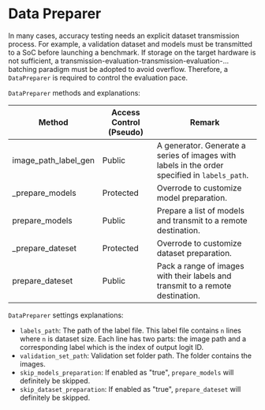 # Data Preparer

In many cases, accuracy testing needs an explicit dataset transmission process.
For example, a validation dataset and models must be transmitted to a SoC before launching a benchmark.
If storage on the target hardware is not sufficient,
a transmission-evaluation-transmission-evaluation-... batching paradigm must be adopted to avoid overflow.
Therefore, a `DataPreparer` is required to control the evaluation pace.

`DataPreparer` methods and explanations:

|Method|Access Control (Pseudo)|Remark|
|-|-|-|
|image_path_label_gen|Public|A generator. Generate a series of images with labels in the order specified in `labels_path`.|
|_prepare_models|Protected|Overrode to customize model preparation.|
|prepare_models|Public|Prepare a list of models and transmit to a remote destination.|
|_prepare_dateset|Protected|Overrode to customize dataset preparation.|
|prepare_dateset|Public|Pack a range of images with their labels and transmit to a remote destination.|

`DataPreparer` settings explanations:

- `labels_path`: The path of the label file. This label file contains `n` lines where `n` is dataset size.
Each line has two parts: the image path and a corresponding label which is the index of output logit ID.
- `validation_set_path`: Validation set folder path. The folder contains the images.
- `skip_models_preparation`: If enabled as "true", `prepare_models` will definitely be skipped.
- `skip_dataset_preparation`: If enabled as "true", `prepare_dateset` will definitely be skipped. 

